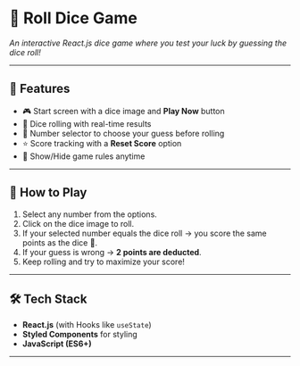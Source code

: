 # 🎲 Roll Dice Game  

*An interactive React.js dice game where you test your luck by guessing the dice roll!*  

---

## 📌 Features  
- 🎮 Start screen with a dice image and **Play Now** button  
- 🎲 Dice rolling with real-time results  
- 🔢 Number selector to choose your guess before rolling  
- ⭐ Score tracking with a **Reset Score** option  
- 📜 Show/Hide game rules anytime  

---

## 📝 How to Play  
1. Select any number from the options.  
2. Click on the dice image to roll.  
3. If your selected number equals the dice roll → you score the same points as the dice 🎉.  
4. If your guess is wrong → **2 points are deducted**.  
5. Keep rolling and try to maximize your score!  

---

## 🛠️ Tech Stack  
- **React.js** (with Hooks like `useState`)  
- **Styled Components** for styling  
- **JavaScript (ES6+)**  

---




